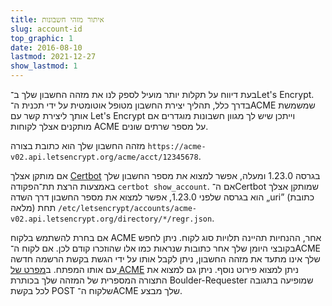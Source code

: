 ```yaml
---
title: איתור מזהי חשבונות
slug: account-id
top_graphic: 1
date: 2016-08-10
lastmod: 2021-12-27
show_lastmod: 1
---
```



בעת דיווח על תקלות יותר מועיל לספק לנו את מזהה החשבון שלך ב־Let's Encrypt. בדרך כלל, תהליך יצירת החשבון מטופל אוטומטית על ידי תכנית ה־ACME שמשמשת אותך ליצירת קשר עם Let's Encrypt וייתכן שיש לך מגוון חשבונות מוגדרים אם מותקנים אצלך לקוחות ACME על מספר שרתים שונים.

מזהה החשבון שלך הוא כתובת בצורה `https://acme-v02.api.letsencrypt.org/acme/acct/12345678`.

אם מותקן אצלך [Certbot](https://certbot.eff.org/) בגרסה 1.23.0 ומעלה, אפשר למצוא את מספר החשבון שלך באמצעות הרצת תת־הפקודה `certbot show_account`. אם ה־Certbot שמותקן אצלך הוא בגרסה שלפני 1.23.0, אפשר למצוא את מספר החשבון דרך השדה „uri” (כתובת מלאה) תחת `‎/etc/letsencrypt/accounts/acme-v02.api.letsencrypt.org/directory/*/regr.json`.

אם בחרת להשתמש בלקוח ACME אחר, ההנחיות תהיינה תלויות סוג לקוח. ניתן לחפש בקובצי היומן שלך אחר כתובות שנראות כמו אלו שהוזכרו קודם לכן. אם לקוח ה־ACME שלך אינו מתעד את מזהה החשבון, ניתן לקבל אותו על ידי הגשת בקשת הרשמה חדשה עם אותו המפתח. ב[מפרט של ACME](https://tools.ietf.org/html/rfc8555#section-7.3) ניתן למצוא פירוט נוסף. ניתן גם למצוא את התצורה המספרית של המזהה שלך בכותרת Boulder-Requester שמופיעה בתגובה לכל בקשת POST שלקוח ה־ACME שלך מבצע.
